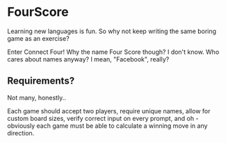 # FourScore

Learning new languages is fun.
So why not keep writing the same boring game as an exercise?

Enter Connect Four! Why the name Four Score though? I don't know.
Who cares about names anyway? I mean, "Facebook", really?

## Requirements?

Not many, honestly..

Each game should accept two players, require unique names, allow for custom board sizes,
verify correct input on every prompt, and oh - obviously each game must be able to
calculate a winning move in any direction.
